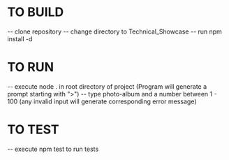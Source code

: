 # TO BUILD
-- clone repository
-- change directory to Technical_Showcase
-- run npm install -d

# TO RUN
-- execute node . in root directory of project
(Program will generate a prompt starting with ">")
-- type photo-album and a number between 1 - 100
(any invalid input will generate corresponding error message)

# TO TEST
-- execute npm test to run tests